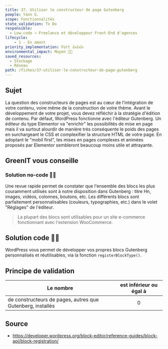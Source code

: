```yaml
---
title: 37. Utiliser le constructeur de page Gutenberg
poeple: Yann G.
scope: Fonctionnalités
state_validation: To Do
responsible:
  - Low-code → Freelance et développeur Front-End d'agences
lifecycle: 
    - 1 - En amont
priority_implementation: Fort 👍👍👍
environmental_impact: Moyen 🌱🌱
saved_resources: 
  - Stockage
  - Réseau
path: /fiches/37-utiliser-le-constructeur-de-page-gutenberg
---
```


## Sujet
La question des constructeurs de pages est au cœur de l'intégration de votre contenu, voire même de la construction de votre thème. Avant le développement de votre projet, vous devez réfléchir à la stratégie d'édition de contenu. Par défaut, WordPress fonctionne avec l'éditeur Gutenberg.
Un éditeur du type Elementor va "enrichir" les possibilités de mise en page mais il va surtout alourdir de manière très conséquente le poids des pages en surchargeant le CSS et complexifier la structure HTML de votre page. En adoptant le "mobil first", les mises en pages complexes et animées proposés par Elementor sembleront beaucoup moins utile et attrayante.

## GreenIT vous conseille
### Solution no-code 🌱🌱
Une revue rapide permet de constater que l'ensemble des blocs les plus couramment utilisés sont à notre disposition dans Gutenberg : titre Hn, images, vidéos, colonnes, boutons, etc. Les différents blocs sont parfaitement personnalisables (couleurs, typographies, etc.) dans le volet "Réglages" de l'éditeur.
> La plupart des blocs sont utilisables pour un site e-commerce fonctionnant avec l'extension WooCommerce.
## Solution code 🌱🌱
WordPress vous permet de développer vos propres blocs Gutenberg personnalisés et réutilisables, via la fonction `registerBlockType()`.

## Principe de validation

| Le nombre | est inférieur ou égal à |
| ------------- | :---------------------: |
| de constructeurs de pages, autres que Gutenberg, installés    |            0            |

## Source
- https://developer.wordpress.org/block-editor/reference-guides/block-api/block-registration/
